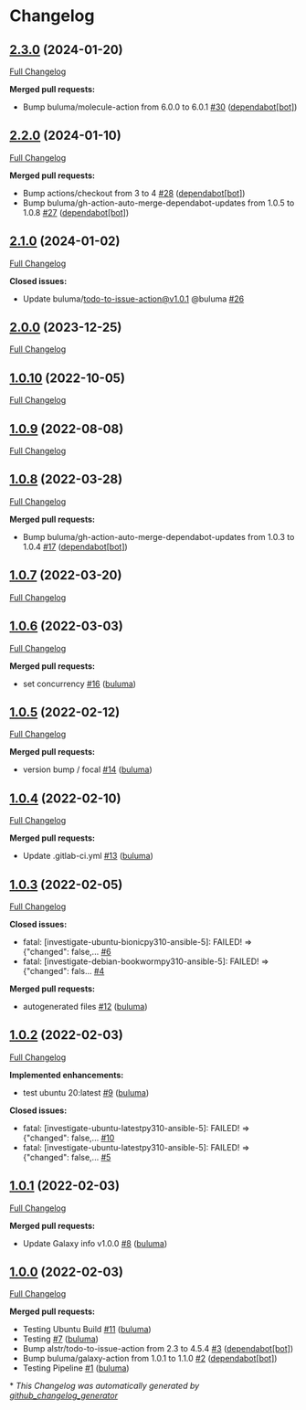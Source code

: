 # Changelog

## [2.3.0](https://github.com/buluma/ansible-role-investigate/tree/2.3.0) (2024-01-20)

[Full Changelog](https://github.com/buluma/ansible-role-investigate/compare/2.2.0...2.3.0)

**Merged pull requests:**

- Bump buluma/molecule-action from 6.0.0 to 6.0.1 [\#30](https://github.com/buluma/ansible-role-investigate/pull/30) ([dependabot[bot]](https://github.com/apps/dependabot))

## [2.2.0](https://github.com/buluma/ansible-role-investigate/tree/2.2.0) (2024-01-10)

[Full Changelog](https://github.com/buluma/ansible-role-investigate/compare/2.1.0...2.2.0)

**Merged pull requests:**

- Bump actions/checkout from 3 to 4 [\#28](https://github.com/buluma/ansible-role-investigate/pull/28) ([dependabot[bot]](https://github.com/apps/dependabot))
- Bump buluma/gh-action-auto-merge-dependabot-updates from 1.0.5 to 1.0.8 [\#27](https://github.com/buluma/ansible-role-investigate/pull/27) ([dependabot[bot]](https://github.com/apps/dependabot))

## [2.1.0](https://github.com/buluma/ansible-role-investigate/tree/2.1.0) (2024-01-02)

[Full Changelog](https://github.com/buluma/ansible-role-investigate/compare/2.0.0...2.1.0)

**Closed issues:**

- Update buluma/todo-to-issue-action@v1.0.1 @buluma [\#26](https://github.com/buluma/ansible-role-investigate/issues/26)

## [2.0.0](https://github.com/buluma/ansible-role-investigate/tree/2.0.0) (2023-12-25)

[Full Changelog](https://github.com/buluma/ansible-role-investigate/compare/1.0.10...2.0.0)

## [1.0.10](https://github.com/buluma/ansible-role-investigate/tree/1.0.10) (2022-10-05)

[Full Changelog](https://github.com/buluma/ansible-role-investigate/compare/1.0.9...1.0.10)

## [1.0.9](https://github.com/buluma/ansible-role-investigate/tree/1.0.9) (2022-08-08)

[Full Changelog](https://github.com/buluma/ansible-role-investigate/compare/1.0.8...1.0.9)

## [1.0.8](https://github.com/buluma/ansible-role-investigate/tree/1.0.8) (2022-03-28)

[Full Changelog](https://github.com/buluma/ansible-role-investigate/compare/1.0.7...1.0.8)

**Merged pull requests:**

- Bump buluma/gh-action-auto-merge-dependabot-updates from 1.0.3 to 1.0.4 [\#17](https://github.com/buluma/ansible-role-investigate/pull/17) ([dependabot[bot]](https://github.com/apps/dependabot))

## [1.0.7](https://github.com/buluma/ansible-role-investigate/tree/1.0.7) (2022-03-20)

[Full Changelog](https://github.com/buluma/ansible-role-investigate/compare/1.0.6...1.0.7)

## [1.0.6](https://github.com/buluma/ansible-role-investigate/tree/1.0.6) (2022-03-03)

[Full Changelog](https://github.com/buluma/ansible-role-investigate/compare/1.0.5...1.0.6)

**Merged pull requests:**

- set concurrency [\#16](https://github.com/buluma/ansible-role-investigate/pull/16) ([buluma](https://github.com/buluma))

## [1.0.5](https://github.com/buluma/ansible-role-investigate/tree/1.0.5) (2022-02-12)

[Full Changelog](https://github.com/buluma/ansible-role-investigate/compare/1.0.4...1.0.5)

**Merged pull requests:**

- version bump / focal [\#14](https://github.com/buluma/ansible-role-investigate/pull/14) ([buluma](https://github.com/buluma))

## [1.0.4](https://github.com/buluma/ansible-role-investigate/tree/1.0.4) (2022-02-10)

[Full Changelog](https://github.com/buluma/ansible-role-investigate/compare/1.0.3...1.0.4)

**Merged pull requests:**

- Update .gitlab-ci.yml [\#13](https://github.com/buluma/ansible-role-investigate/pull/13) ([buluma](https://github.com/buluma))

## [1.0.3](https://github.com/buluma/ansible-role-investigate/tree/1.0.3) (2022-02-05)

[Full Changelog](https://github.com/buluma/ansible-role-investigate/compare/1.0.2...1.0.3)

**Closed issues:**

- fatal: \[investigate-ubuntu-bionicpy310-ansible-5\]: FAILED! =\> {"changed": false,... [\#6](https://github.com/buluma/ansible-role-investigate/issues/6)
- fatal: \[investigate-debian-bookwormpy310-ansible-5\]: FAILED! =\> {"changed": fals... [\#4](https://github.com/buluma/ansible-role-investigate/issues/4)

**Merged pull requests:**

- autogenerated files [\#12](https://github.com/buluma/ansible-role-investigate/pull/12) ([buluma](https://github.com/buluma))

## [1.0.2](https://github.com/buluma/ansible-role-investigate/tree/1.0.2) (2022-02-03)

[Full Changelog](https://github.com/buluma/ansible-role-investigate/compare/1.0.1...1.0.2)

**Implemented enhancements:**

- test ubuntu 20:latest [\#9](https://github.com/buluma/ansible-role-investigate/pull/9) ([buluma](https://github.com/buluma))

**Closed issues:**

- fatal: \[investigate-ubuntu-latestpy310-ansible-5\]: FAILED! =\> {"changed": false,... [\#10](https://github.com/buluma/ansible-role-investigate/issues/10)
- fatal: \[investigate-ubuntu-latestpy310-ansible-5\]: FAILED! =\> {"changed": false,... [\#5](https://github.com/buluma/ansible-role-investigate/issues/5)

## [1.0.1](https://github.com/buluma/ansible-role-investigate/tree/1.0.1) (2022-02-03)

[Full Changelog](https://github.com/buluma/ansible-role-investigate/compare/1.0.0...1.0.1)

**Merged pull requests:**

- Update Galaxy info v1.0.0 [\#8](https://github.com/buluma/ansible-role-investigate/pull/8) ([buluma](https://github.com/buluma))

## [1.0.0](https://github.com/buluma/ansible-role-investigate/tree/1.0.0) (2022-02-03)

[Full Changelog](https://github.com/buluma/ansible-role-investigate/compare/724488b5a8d1e98d1b407b33232500b4c0ce4bf5...1.0.0)

**Merged pull requests:**

- Testing Ubuntu Build [\#11](https://github.com/buluma/ansible-role-investigate/pull/11) ([buluma](https://github.com/buluma))
- Testing [\#7](https://github.com/buluma/ansible-role-investigate/pull/7) ([buluma](https://github.com/buluma))
- Bump alstr/todo-to-issue-action from 2.3 to 4.5.4 [\#3](https://github.com/buluma/ansible-role-investigate/pull/3) ([dependabot[bot]](https://github.com/apps/dependabot))
- Bump buluma/galaxy-action from 1.0.1 to 1.1.0 [\#2](https://github.com/buluma/ansible-role-investigate/pull/2) ([dependabot[bot]](https://github.com/apps/dependabot))
- Testing Pipeline [\#1](https://github.com/buluma/ansible-role-investigate/pull/1) ([buluma](https://github.com/buluma))



\* *This Changelog was automatically generated by [github_changelog_generator](https://github.com/github-changelog-generator/github-changelog-generator)*
